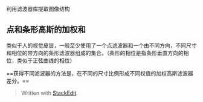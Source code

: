 利用滤波器库提取图像结构
## 点和条形高斯的加权和
类似于人的视觉皮层，一般至少使用了一个点滤波器和一个由不同方向，不同尺寸和相位的带方向的条形滤波器组成的集合。（条形的相位是指条形垂直方向的相位，类似于正弦曲线的相位）

==获得不同滤波器的方法是，在不同的尺寸比例形成不同权值的加权高斯滤波器差分。==
> Written with [StackEdit](https://stackedit.io/).
<!--stackedit_data:
eyJoaXN0b3J5IjpbLTExMjgwODI3ODZdfQ==
-->